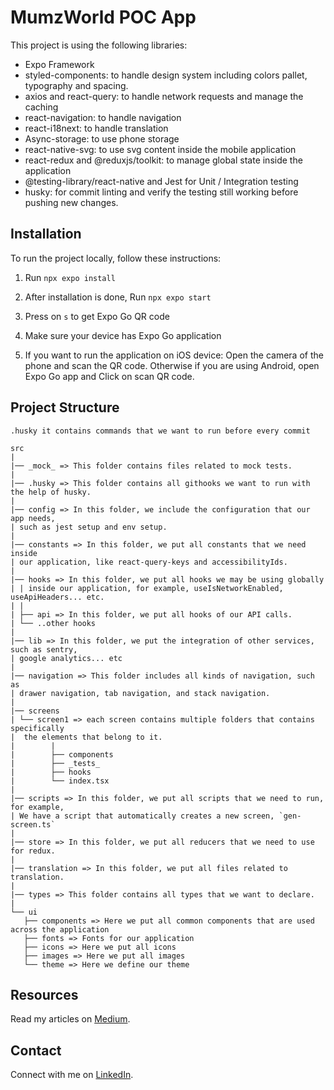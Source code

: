 # MumzWorld POC App

This project is using the following libraries:

- Expo Framework
- styled-components: to handle design system including colors pallet, typography and spacing.
- axios and react-query: to handle network requests and manage the caching
- react-navigation: to handle navigation
- react-i18next: to handle translation
- Async-storage: to use phone storage
- react-native-svg: to use svg content inside the mobile application
- react-redux and @reduxjs/toolkit: to manage global state inside the application
- @testing-library/react-native and Jest for Unit / Integration testing
- husky: for commit linting and verify the testing still working before pushing new changes.

## Installation

To run the project locally, follow these instructions:

1. Run `npx expo install`

2. After installation is done, Run `npx expo start`

3. Press on `s` to get Expo Go QR code

4. Make sure your device has Expo Go application

5. If you want to run the application on iOS device: Open the camera of the phone and scan the QR code. Otherwise if you are using Android, open Expo Go app and Click on scan QR code.

## Project Structure

```
.husky it contains commands that we want to run before every commit

src
|
|── _mock_ => This folder contains files related to mock tests.
|
|── .husky => This folder contains all githooks we want to run with the help of husky.
|
|── config => In this folder, we include the configuration that our app needs,
| such as jest setup and env setup.
|
|── constants => In this folder, we put all constants that we need inside
| our application, like react-query-keys and accessibilityIds.
|
|── hooks => In this folder, we put all hooks we may be using globally
| | inside our application, for example, useIsNetworkEnabled, useApiHeaders... etc.
| |
| ├── api => In this folder, we put all hooks of our API calls.
| └── ..other hooks
|
|── lib => In this folder, we put the integration of other services, such as sentry,
| google analytics... etc
|
|── navigation => This folder includes all kinds of navigation, such as
| drawer navigation, tab navigation, and stack navigation.
|
|── screens
| └── screen1 => each screen contains multiple folders that contains specifically
|  the elements that belong to it.
|        |
|        ├── components
|        ├── _tests_
|        ├── hooks
|        └── index.tsx
|
|── scripts => In this folder, we put all scripts that we need to run, for example,
| We have a script that automatically creates a new screen, `gen-screen.ts`
|
|── store => In this folder, we put all reducers that we need to use for redux.
|
|── translation => In this folder, we put all files related to translation.
|
|── types => This folder contains all types that we want to declare.
|
└── ui
   ├── components => Here we put all common components that are used across the application
   ├── fonts => Fonts for our application
   ├── icons => Here we put all icons
   ├── images => Here we put all images
   └── theme => Here we define our theme
```

## Resources

Read my articles on [Medium](https://medium.com/@nawfalhaddi).

## Contact

Connect with me on [LinkedIn](https://www.linkedin.com/in/nawfalhaddi/).
